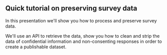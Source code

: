 ## Quick tutorial on preserving survey data

In this presentation we'll show you how to process and preserve survey data. 

We'll use an API to retrieve the data, show you how to clean and strip the data of confidential information and non-consenting responses in order to create a publishable dataset.